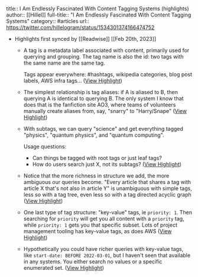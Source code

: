 title:: I Am Endlessly Fascinated With Content Tagging Systems (highlights)
author:: [[Hillel]]
full-title:: "I Am Endlessly Fascinated With Content Tagging Systems"
category:: #articles
url:: https://twitter.com/hillelogram/status/1534301374166474752

- Highlights first synced by [[Readwise]] [[Feb 20th, 2023]]
	- A tag is a metadata label associated with content, primarily used for querying and grouping. The tag name is also the id: two tags with the same name are the same tag.
	  
	  Tags appear everywhere: #hashtags, wikipedia categories, blog post labels, AWS infra tags... ([View Highlight](https://read.readwise.io/read/01gfzef65fmkc4hr76cnpxj6gx))
	- The simplest relationship is tag aliases: if A is aliased to B, then querying A is identical to querying B. The only system I know that does that is the fanfiction site AO3, where teams of volunteers manually create aliases from, say, "snarry" to "Harry/Snape" ([View Highlight](https://read.readwise.io/read/01gfzefnsss7bpscdqqmq5f8tg))
	- With subtags, we can query "science" and get everything tagged "physics", "quantum physics", and "quantum computing".
	  
	  Usage questions:
	  
	  * Can things be tagged with root tags or just leaf tags?  
	  * How do users search just X, not its subtags? ([View Highlight](https://read.readwise.io/read/01gfzegwt3z0qn5q4ng7121gbg))
	- Notice that the more richness in structure we add, the more ambiguous our queries become. "Every article that shares a tag with article X that's not also in article Y" is unambiguous with simple tags, less so with a tag tree, even less so with a tag directed acyclic graph ([View Highlight](https://read.readwise.io/read/01gfzenfehdxv96tsn92qk9hjb))
	- One last type of tag structure: "key-value" tags, ie `priority: 1`. Then searching for `priority` will get you all content with a `priority` tag, while `priority: 1` gets you that specific subset. Lots of project management tooling has key-value tags, as does AWS ([View Highlight](https://read.readwise.io/read/01gfzep9adwq5a5n7qf6h38tvq))
	- Hypothetically you could have richer queries with key-value tags, like `start-date: BEFORE 2022-03-01`, but I haven't seen that available in any systems. You either search no values or a specific enumerated set. ([View Highlight](https://read.readwise.io/read/01gfzepyb1wrcjzfmj71tasx2m))